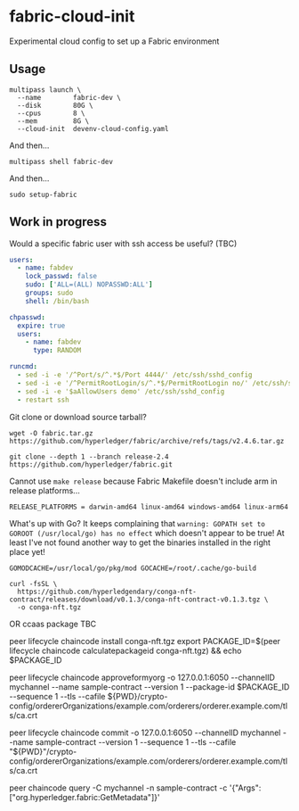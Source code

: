 # fabric-cloud-init

Experimental cloud config to set up a Fabric environment

## Usage

```shell
multipass launch \
  --name        fabric-dev \
  --disk        80G \
  --cpus        8 \
  --mem         8G \
  --cloud-init  devenv-cloud-config.yaml
```

And then...

```shell
multipass shell fabric-dev
```

And then...

```shell
sudo setup-fabric
```

## Work in progress

Would a specific fabric user with ssh access be useful? (TBC)

```yaml
users:
  - name: fabdev
    lock_passwd: false
    sudo: ['ALL=(ALL) NOPASSWD:ALL']
    groups: sudo
    shell: /bin/bash

chpasswd:
  expire: true
  users:
    - name: fabdev
      type: RANDOM

runcmd:
  - sed -i -e '/^Port/s/^.*$/Port 4444/' /etc/ssh/sshd_config
  - sed -i -e '/^PermitRootLogin/s/^.*$/PermitRootLogin no/' /etc/ssh/sshd_config
  - sed -i -e '$aAllowUsers demo' /etc/ssh/sshd_config
  - restart ssh
```

Git clone or download source tarball?

```shell
wget -O fabric.tar.gz https://github.com/hyperledger/fabric/archive/refs/tags/v2.4.6.tar.gz

git clone --depth 1 --branch release-2.4 https://github.com/hyperledger/fabric.git
```

Cannot use `make release` because Fabric Makefile doesn't include arm in release platforms...

```
RELEASE_PLATFORMS = darwin-amd64 linux-amd64 windows-amd64 linux-arm64
```

What's up with Go? It keeps complaining that `warning: GOPATH set to GOROOT (/usr/local/go) has no effect` which doesn't appear to be true! At least I've not found another way to get the binaries installed in the right place yet!

```
GOMODCACHE=/usr/local/go/pkg/mod GOCACHE=/root/.cache/go-build
```

```
curl -fsSL \
  https://github.com/hyperledgendary/conga-nft-contract/releases/download/v0.1.3/conga-nft-contract-v0.1.3.tgz \
  -o conga-nft.tgz
```

OR ccaas package TBC


peer lifecycle chaincode install conga-nft.tgz
export PACKAGE_ID=$(peer lifecycle chaincode calculatepackageid conga-nft.tgz) && echo $PACKAGE_ID

peer lifecycle chaincode approveformyorg -o 127.0.0.1:6050 --channelID mychannel --name sample-contract --version 1 --package-id $PACKAGE_ID --sequence 1 --tls --cafile ${PWD}/crypto-config/ordererOrganizations/example.com/orderers/orderer.example.com/tls/ca.crt

peer lifecycle chaincode commit -o 127.0.0.1:6050 --channelID mychannel --name sample-contract --version 1 --sequence 1 --tls --cafile "${PWD}"/crypto-config/ordererOrganizations/example.com/orderers/orderer.example.com/tls/ca.crt

peer chaincode query -C mychannel -n sample-contract -c '{"Args":["org.hyperledger.fabric:GetMetadata"]}'
